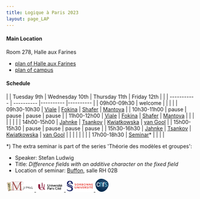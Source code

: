 ```yaml
---
title: Logique à Paris 2023
layout: page_LAP
---
```

#### Main Location
Room 278, Halle aux Farines
- [plan of Halle aux Farines][HAF]
- [plan of campus][campus]

#### Schedule

| | Tuesday 9th | Wednesday 10th | Thursday 11th | Friday 12th |
| | ----------- | ---------- |---------- |---------- |
| 09h00-09h30 | welcome |  |  |  |
| 09h30-10h30 | [Viale][TAViale]    | [Fokina][TAFokina]   | [Shafer][TAShafer]     | [Mantova][TAMantova]   |
| 10h30-11h00 | pause               | pause                | pause                  | pause                  |
| 11h00-12h00 | [Viale][TAViale]    | [Fokina][TAFokina]   | [Shafer][TAShafer]     | [Mantova][TAMantova]   |
|             | | | | |
| 14h00-15h00 | [Jahnke][TAJahnke]  | [Tsankov][TATsankov] | [Kwiatkowska][TAKwiat] | [van Gool][TAvanGool]  |
| 15h00-15h30 | pause               | pause                | pause                  | pause                  |
| 15h30-16h30 | [Jahnke][TAJahnke]  | [Tsankov][TATsankov] | [Kwiatkowska][TAKwiat] | [van Gool][TAvanGool]  |
|             |                     |                      |                        |                        |
| 17h00-18h30 | [Seminar][seminar]* |                      |                        |                        |

*) The extra seminar is part of the series 'Théorie des modèles et groupes': 

 - Speaker: Stefan Ludwig
 - Title: _Difference fields with an additive character on the fixed field_
 - Location of seminar: [Buffon][campus], salle RH 02B

[campus]: ./plan_campus.png
[HAF]: ./plan_HAF.png

[seminar]:  https://www.imj-prg.fr/gestion/evenement/affEvenement/71

[TAViale]:  ./LAP/VialeAbstract.pdf
[TAJahnke]:  ./LAP/JahnkeAbstract.pdf
[TAFokina]:  ./LAP/FokinaAbstract.pdf
[TATsankov]:  ./LAP/TsankovAbstract.pdf
[TAShafer]:  ./LAP/ParisMay2023shafer.pdf
[TAKwiat]:  ./LAP/Kwiat.pdf
[TAMantova]:  ./LAP/MantovaAbstract.pdf
[TAvanGool]:  ./LAP/vanGoolAbstract.pdf

<a href="./imj-prg.png"><img src="/imj-prg.png" alt="IMJ-PRG" width="15%">
<a href="./upc.png"><img src="/upc.png" alt="Université Paris Cité" width="15%">
<a href="./sorbonne.png"><img src="/sorbonne.png" alt="Sorbonne Université" width="15%">
<a href="./cnrs.png"><img src="/cnrs.png" alt="CNRS" width="7%">

[UPC]:  https://u-paris.fr/
[IMJ-PRG]: https://www.imj-prg.fr/
[LM]:   https://www.imj-prg.fr/lm/
